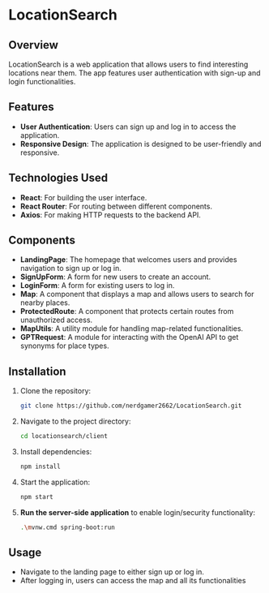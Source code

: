 # LocationSearch

## Overview

LocationSearch is a web application that allows users to find interesting locations near them. The app features user authentication with sign-up and login functionalities.

## Features

- **User Authentication**: Users can sign up and log in to access the application.
- **Responsive Design**: The application is designed to be user-friendly and responsive.

## Technologies Used

- **React**: For building the user interface.
- **React Router**: For routing between different components.
- **Axios**: For making HTTP requests to the backend API.

## Components

- **LandingPage**: The homepage that welcomes users and provides navigation to sign up or log in.
- **SignUpForm**: A form for new users to create an account.
- **LoginForm**: A form for existing users to log in.
- **Map**: A component that displays a map and allows users to search for nearby places.
- **ProtectedRoute**: A component that protects certain routes from unauthorized access.
- **MapUtils**: A utility module for handling map-related functionalities.
- **GPTRequest**: A module for interacting with the OpenAI API to get synonyms for place types.

## Installation

1. Clone the repository:
   ```bash
   git clone https://github.com/nerdgamer2662/LocationSearch.git
   ```
2. Navigate to the project directory:
   ```bash
   cd locationsearch/client
   ```
3. Install dependencies:
   ```bash
   npm install
   ```
4. Start the application:
   ```bash
   npm start
   ```
5. **Run the server-side application** to enable login/security functionality:
   ```bash
   .\mvnw.cmd spring-boot:run
   ```

## Usage

- Navigate to the landing page to either sign up or log in.
- After logging in, users can access the map and all its functionalities
